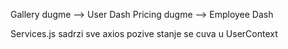 Gallery dugme --> User Dash
Pricing dugme --> Employee Dash

Services.js sadrzi sve axios pozive
stanje se cuva u UserContext